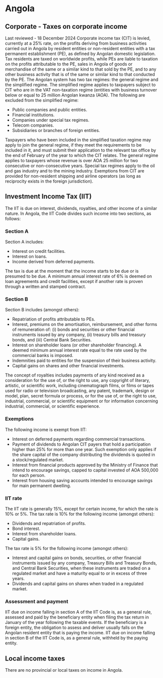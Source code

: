 # Angola
## Corporate - Taxes on corporate income
Last reviewed - 18 December 2024
Corporate income tax (CIT) is levied, currently at a 25% rate, on the profits deriving from business activities carried out in Angola by resident entities or non-resident entities with a tax permanent establishment (PE), as defined by Angolan domestic legislation.
Tax residents are taxed on worldwide profits, while PEs are liable to taxation on the profits attributable to the PE, sales in Angola of goods or merchandise of the same or a similar kind to that sold by the PE, and to any other business activity that is of the same or similar kind to that conducted by the PE.
The Angolan system has two tax regimes: the general regime and the simplified regime. The simplified regime applies to taxpayers subject to CIT who are in the VAT non-taxation regime (entities with business turnover below or equal to 25 million Angolan kwanza (AOA).
The following are excluded from the simplified regime:
  * Public companies and public entities.
  * Financial institutions.
  * Companies under special tax regimes.
  * Telecom companies.
  * Subsidiaries or branches of foreign entities.


Taxpayers who have been included in the simplified taxation regime may apply to join the general regime, if they meet the requirements to be included in it, and must submit their application to the relevant tax office by the end of February of the year to which the CIT relates.
The general regime applies to taxpayers whose revenue is over AOA 25 million for two consecutive or non-consecutive years.
Special tax regimes apply to the oil and gas industry and to the mining industry.
Exemptions from CIT are provided for non-resident shipping and airline operators (as long as reciprocity exists in the foreign jurisdiction).
## Investment Income Tax (IIT)
The IIT is due on interest, dividends, royalties, and other income of a similar nature. In Angola, the IIT Code divides such income into two sections, as follows:
### Section A
Section A includes:
  * Interest on credit facilities.
  * Interest on loans.
  * Income derived from deferred payments.


The tax is due at the moment that the income starts to be due or is presumed to be due.
A minimum annual interest rate of 6% is deemed on loan agreements and credit facilities, except if another rate is proven through a written and stamped contract.
### Section B
Section B includes (amongst others):
  * Repatriation of profits attributable to PEs.
  * Interest, premiums on the amortisation, reimbursement, and other forms of remuneration of: (i) bonds and securities or other financial instruments issued by any company, (ii) treasury bills and treasury bonds, and (iii) Central Bank Securities.
  * Interest on shareholder loans (or other shareholder financing). A deemed minimum annual interest rate equal to the rate used by the commercial banks is imposed.
  * Indemnities paid to entities for the suspension of their business activity.
  * Capital gains on shares and other financial investments.


The concept of royalties includes payments of any kind received as a consideration for the use of, or the right to use, any copyright of literary, artistic, or scientific work, including cinematograph films, or films or tapes used for radio or television broadcasting, any patent, trademark, design or model, plan, secret formula or process, or for the use of, or the right to use, industrial, commercial, or scientific equipment or for information concerning industrial, commercial, or scientific experience.
### Exemptions
The following income is exempt from IIT:
  * Interest on deferred payments regarding commercial transactions.
  * Payment of dividends to Angolan CIT payers that hold a participation higher than 25% for more than one year. Such exemption only applies if the share capital of the company distributing the dividends is quoted in a stock/regulated market.
  * Interest from financial products approved by the Ministry of Finance that intend to encourage savings, capped to capital invested of AOA 500,000 for each person.
  * Interest from housing saving accounts intended to encourage savings for main permanent dwelling.


### IIT rate
The IIT rate is generally 15%, except for certain income, for which the rate is 10% or 5%.
The tax rate is 10% for the following income (amongst others):
  * Dividends and repatriation of profits.
  * Bond interest.
  * Interest from shareholder loans.
  * Capital gains.


The tax rate is 5% for the following income (amongst others):
  * Interest and capital gains on bonds, securities, or other financial instruments issued by any company, Treasury Bills and Treasury Bonds, and Central Bank Securities, when these instruments are traded on a regulated market and have a maturity equal to or in excess of three years.
  * Dividends and capital gains on shares when traded in a regulated market.


### Assessment and payment
IIT due on income falling in section A of the IIT Code is, as a general rule, assessed and paid by the beneficiary entity when filing the tax return in January of the year following the taxable events. If the beneficiary is a foreign entity, the obligation to assess and deliver usually falls on the Angolan resident entity that is paying the income.
IIT due on income falling in section B of the IIT Code is, as a general rule, withheld by the paying entity.
## Local income taxes
There are no provincial or local taxes on income in Angola.
